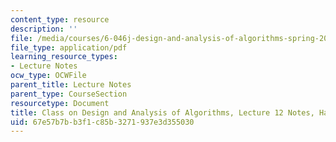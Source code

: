 ```yaml
---
content_type: resource
description: ''
file: /media/courses/6-046j-design-and-analysis-of-algorithms-spring-2015/67e57b7bb3f1c85b3271937e3d355030_MIT6_046JS15_writtenlec12.pdf
file_type: application/pdf
learning_resource_types:
- Lecture Notes
ocw_type: OCWFile
parent_title: Lecture Notes
parent_type: CourseSection
resourcetype: Document
title: Class on Design and Analysis of Algorithms, Lecture 12 Notes, Handwritten
uid: 67e57b7b-b3f1-c85b-3271-937e3d355030
---
```

